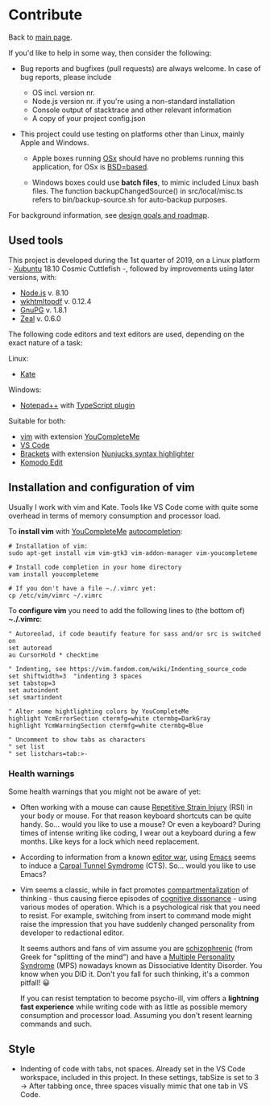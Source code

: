 # Contribute

Back to [main page](../README.md).

If you'd like to help in some way, then consider the following:

+ Bug reports and bugfixes (pull requests) are always welcome. In case of bug reports, please include
	- OS incl. version nr.
	- Node.js version nr. if you're using a non-standard installation
	- Console output of stacktrace and other relevant information
	- A copy of your project config.json

+ This project could use testing on platforms other than Linux, mainly Apple and Windows.

	- Apple boxes running [OSx](https://en.wikipedia.org/wiki/MacOS) should have no problems running this application, for OSx is [BSD=based](https://en.wikipedia.org/wiki/Berkeley_Software_Distribution).

	- Windows boxes could use **batch files**, to mimic included Linux bash files. The function backupChangedSource() in src/local/misc.ts refers to bin/backup-source.sh for auto-backup purposes.

For background information, see [design goals and roadmap](./design-goals-and-roadmap.md).

## Used tools

This project is developed during the 1st quarter of 2019, on a Linux platform - [Xubuntu](https://xubuntu.org/) 18.10 Cosmic Cuttlefish -, followed by improvements using later versions, with:
+ [Node.js](https://nodejs.org/) v. 8.10
+ [wkhtmltopdf](http://wkhtmltopdf.org/) v. 0.12.4
+ [GnuPG](https://gnupg.org/) v. 1.8.1
+ [Zeal](https://zealdocs.org/) v. 0.6.0

The following code editors and text editors are used, depending on the exact nature of a task:

Linux:
+ [Kate](https://en.wikipedia.org/wiki/Kate_%28text_editor%29)

Windows:
+ [Notepad++](https://notepad-plus-plus.org/) with [TypeScript plugin](https://github.com/chai2010/notepadplus-TypeScript)

Suitable for both:
+ [vim](en.wikipedia.org/wiki/Vim_(text_editor)/) with extension [YouCompleteMe](https://awesomeopensource.com/project/ycm-core/YouCompleteMe?categoryPage=3)
+ [VS Code](https://code.visualstudio.com/)
+ [Brackets](http://brackets.io/) with extension [Nunjucks syntax highlighter](https://github.com/axelboc/nunjucks-brackets/)
+ [Komodo Edit](https://www.activestate.com/products/komodo-edit/)


## Installation and configuration of vim

Usually I work with vim and Kate. Tools like VS Code come with quite some overhead in terms of memory consumption and processor load.

To **install vim** with [YouCompleteMe](https://awesomeopensource.com/project/ycm-core/YouCompleteMe?categoryPage=3) [autocompletion](https://en.wikipedia.org/wiki/Autocomplete):


```
# Installation of vim:
sudo apt-get install vim vim-gtk3 vim-addon-manager vim-youcompleteme

# Install code completion in your home directory
vam install youcompleteme

# If you don't have a file ~./.vimrc yet:
cp /etc/vim/vimrc ~/.vimrc

```

To **configure vim** you need to add the following lines to (the bottom of) **~./.vimrc**:

```
" Autoreolad, if code beautify feature for sass and/or src is switched on
set autoread
au CursorHold * checktime

" Indenting, see https://vim.fandom.com/wiki/Indenting_source_code
set shiftwidth=3  "indenting 3 spaces
set tabstop=3
set autoindent
set smartindent

" Alter some hightlighting colors by YouCompleteMe
highlight YcmErrorSection ctermfg=white ctermbg=DarkGray
highlight YcmWarningSection ctermfg=white ctermbg=Blue

" Uncomment to show tabs as characters
" set list
" set listchars=tab:>-

```

### Health warnings

Some health warnings that you might not be aware of yet:

+ Often working with a mouse can cause [Repetitive Strain Injury](https://en.wikipedia.org/wiki/Repetitive_strain_injury) (RSI) in your body or mouse. For that reason keyboard shortcuts can be quite handy. So... would you like to use a mouse? Or even a keyboard? During times of intense writing like coding, I wear out a keyboard during a few months. Like keys for a lock which need replacement.
+ According to information from a known [editor war](https://en..wikipedia.org/wiki/Editor_war), using [Emacs](https://en.wikipedia.org/wiki/Emacs) seems to induce a [Carpal Tunnel Symdrome](https://en.wikipedia.org/wiki/Carpal_tunnel_syndrome) (CTS). So... would you like to use Emacs?
+ Vim seems a classic, while in fact promotes [compartmentalization](https://en.wikipedia.org/wiki/Compartmentalization_(psychology)) of thinking - thus causing fierce episodes of [cognitive dissonance](https://en.wikipedia.org/wiki/Cognitive_dissonance) - using various modes of operation. Which is a psychological risk that you need to resist. For example, switching from insert to command mode might raise the impression that you have suddenly changed personality from developer to redactional editor.

  It seems authors and fans of vim assume you are [schizophrenic](https://en.wikipedia.org/wiki/Schizophrenia) (from Greek for "splitting of the mind") and have a [Multiple Personality Syndrome](https://en.wikipedia.org/wiki/Dissociative_identity_disorder) (MPS) nowadays known as Dissociative Identity Disorder. You know when you DID it. Don't you fall for such thinking, it's a common pitfall! 😀

  If you can resist temptation to become psycho-ill, vim offers a **lightning fast experience** while writing code with as little as possible memory consumption and processor load. Assuming you don't resent learning commands and such.


## Style

+ Indenting of code with tabs, not spaces. Already set in the VS Code workspace, included in this project. In these settings, tabSize is set to 3 -> After tabbing once, three spaces visually mimic that one tab in VS Code.

[comment]: <> (No comments here)
